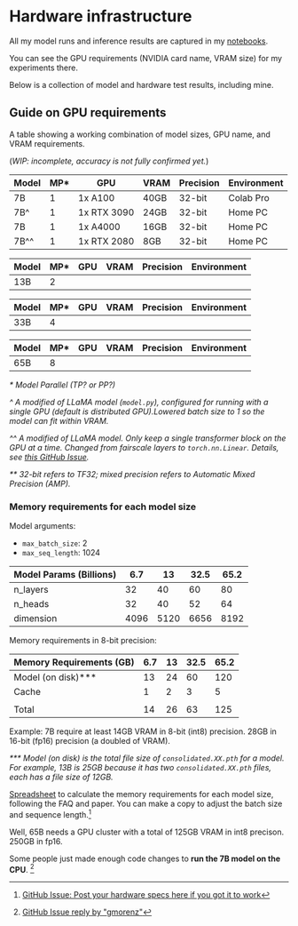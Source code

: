 # Hardware infrastructure

All my model runs and inference results are captured in my [notebooks](../notebooks/).

You can see the GPU requirements (NVIDIA card name, VRAM size) for my experiments there.

Below is a collection of model and hardware test results, including mine.

## Guide on GPU requirements

A table showing a working combination of model sizes, GPU name, and VRAM
requirements.

(_WIP: incomplete, accuracy is not fully confirmed yet._)

| Model  | MP* | GPU        | VRAM  | Precision |Environment   |
|--------|-----|------------|-------|-----------|--------------|
| 7B     | 1   | 1x A100    | 40GB  | 32-bit    | Colab Pro    |
| 7B^    | 1   | 1x RTX 3090| 24GB  | 32-bit    | Home PC      |
| 7B     | 1   | 1x A4000   | 16GB  | 32-bit    | Home PC      |
| 7B^^   | 1   | 1x RTX 2080| 8GB   | 32-bit    | Home PC      |

| Model  | MP* | GPU        | VRAM  | Precision |Environment   |
|--------|-----|------------|-------|-----------|--------------|
| 13B    | 2   |            |       |           |              |

| Model  | MP* | GPU        | VRAM  | Precision |Environment   |
|--------|-----|------------|-------|-----------|--------------|
| 33B    | 4   |            |       |           |              |

| Model  | MP* | GPU        | VRAM  | Precision |Environment   |
|--------|-----|------------|-------|-----------|--------------|
| 65B    | 8   |            |       |           |              |

_* Model Parallel (TP? or PP?)_

_^ A modified of LLaMA model (`model.py`), configured for running with a single GPU (default is distributed GPU).Lowered batch size to 1 so the model can fit within VRAM._

_^^ A modified of LLaMA model. Only keep a single transformer block on the GPU at a time. Changed from fairscale layers to `torch.nn.Linear`. Details, see [this GitHub Issue](https://github.com/facebookresearch/llama/issues/79#issuecomment-1454707663)._

_** 32-bit refers to TF32; mixed precision refers to Automatic Mixed Precision (AMP)._

### Memory requirements for each model size

Model arguments:
- `max_batch_size`: 2
- `max_seq_length`: 1024

| Model Params (Billions)  | 6.7  | 13   | 32.5 | 65.2 |
| ------------------------ | ---- | ---- | ---- | ---- |
| n_layers                 | 32   | 40   | 60   | 80   |
| n_heads                  | 32   | 40   | 52   | 64   |
| dimension                | 4096 | 5120 | 6656 | 8192 |

Memory requirements in 8-bit precision:

| Memory Requirements (GB) | 6.7  | 13   | 32.5 | 65.2 |
|--------------------------|------|------|------|------|
| Model (on disk)***       | 13   | 24   | 60   | 120  |
| Cache                    | 1    | 2    | 3    | 5    |
|                          |      |      |      |      |
| Total                    | 14   | 26   | 63   | 125  |

Example: 7B require at least 14GB VRAM in 8-bit (int8) precision. 28GB in 16-bit (fp16) precision (a doubled of VRAM).

_*** Model (on disk) is the total file size of `consolidated.XX.pth` for a model. For example, 13B is 25GB because it has two `consolidated.XX.pth` files, each has a file size of 12GB._

[Spreadsheet](https://docs.google.com/spreadsheets/d/1EsRZcsvbITBCfb5N1toir5huomZxIq4lDNwQW3NfPRE/edit)
to calculate the memory requirements for each model size, following the FAQ and
paper. You can make a copy to adjust the batch size and sequence length.[^1]

Well, 65B needs a GPU cluster with a total of 125GB VRAM in int8 precison. 250GB in fp16.

Some people just made enough code changes to **run the 7B model on the CPU**. [^2]

[^1]: [GitHub Issue: Post your hardware specs here if you got it to work](https://github.com/facebookresearch/llama/issues/79#issuecomment-1453814121)
[^2]: [GitHub Issue reply by "gmorenz"](https://github.com/facebookresearch/llama/issues/79#issuecomment-1454042028)
